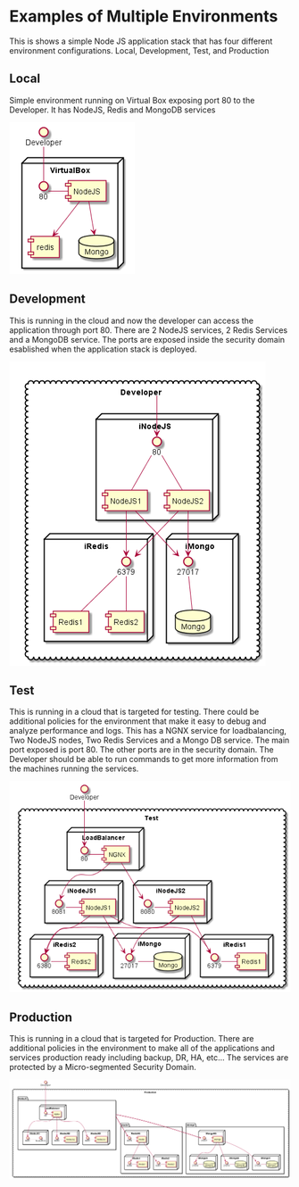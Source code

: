 # Examples of Multiple Environments
This is shows a simple Node JS application stack that has four different environment configurations.
Local, Development, Test, and Production

## Local

Simple environment running on Virtual Box exposing port 80 to the Developer. It has NodeJS, Redis and MongoDB services

![Image](Local.png)

## Development

This is running in the cloud and now the developer can access the application through port 80.
There are 2 NodeJS services, 2 Redis Services and a MongoDB service. The ports are exposed inside the 
security domain esablished when the application stack is deployed.

![Image](Development.png)

## Test

This is running in a cloud that is targeted for testing. There could be additional policies for the environment
that make it easy to debug and analyze performance and logs. This has a NGNX service for loadbalancing, Two NodeJS nodes,
Two Redis Services and a Mongo DB service. The main port exposed is port 80. The other ports are in the security domain.
The Developer should be able to run commands to get more information from the machines running the services.

![Image](Test.png)

## Production

This is running in a cloud that is targeted for Production. There are additional policies in the environment to make 
all of the applications and services production ready including backup, DR, HA, etc...
The services are protected by a Micro-segmented Security Domain.

![Image](Production.png)

